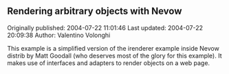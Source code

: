 ## Rendering arbitrary objects with Nevow

Originally published: 2004-07-22 11:01:46
Last updated: 2004-07-22 20:09:38
Author: Valentino Volonghi

This example is a simplified version of the irenderer example inside Nevow distrib by Matt Goodall (who deserves most of the glory for this example). It makes use of interfaces and adapters to render objects on a web page.